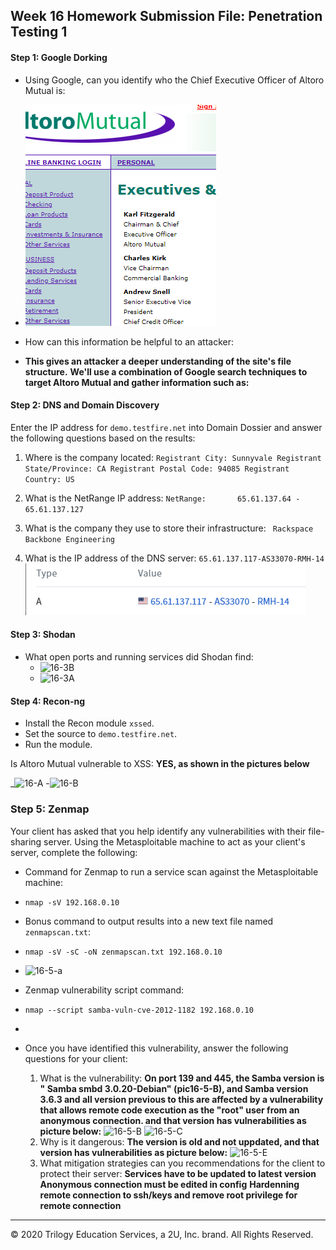 ﻿## Week 16 Homework Submission File: Penetration Testing 1

#### Step 1: Google Dorking


- Using Google, can you identify who the Chief Executive Officer of Altoro Mutual is:
-   ![16-1A](https://github.com/H-JAVID/JAVID_UCB-Submitted-Home-work/blob/main/WEEK-16-HOMEWORK-Penetration-Testing-1/IMAGES/hw16-1A.PNG)

- How can this information be helpful to an attacker:
- **This gives an attacker a deeper understanding of the site's file structure.**
__We'll use a combination of Google search techniques to target Altoro Mutual and gather information such as:__


#### Step 2: DNS and Domain Discovery

Enter the IP address for `demo.testfire.net` into Domain Dossier and answer the following questions based on the results:

  1. Where is the company located:
   `Registrant City: Sunnyvale
Registrant State/Province: CA
Registrant Postal Code: 94085
Registrant Country: US`


  3. What is the NetRange IP address:
 `NetRange:       65.61.137.64 - 65.61.137.127`

  5. What is the company they use to store their infrastructure:
  ` Rackspace Backbone Engineering`


  7. What is the IP address of the DNS server:
`65.61.137.117-AS33070-RMH-14`
![16-2-4](https://github.com/H-JAVID/JAVID_UCB-Submitted-Home-work/blob/main/WEEK-16-HOMEWORK-Penetration-Testing-1/IMAGES/2-4.PNG)
#### Step 3: Shodan

- What open ports and running services did Shodan find:
    - ![16-3B](C:%5CUsers%5Chjavid%5CPictures%5CForHW-15%5C16-HW)
    - ![16-3A](C:%5CUsers%5Chjavid%5CPictures%5CForHW-15%5C16-HW)

#### Step 4: Recon-ng

- Install the Recon module `xssed`. 
- Set the source to `demo.testfire.net`. 
- Run the module. 

Is Altoro Mutual vulnerable to XSS: 
__YES, as shown in the pictures below__

_![16-A](C:%5CUsers%5Chjavid%5CPictures%5CForHW-15%5C16-HW)
-![16-B](C:%5CUsers%5Chjavid%5CPictures%5CForHW-15%5C16-HW)
### Step 5: Zenmap

Your client has asked that you help identify any vulnerabilities with their file-sharing server. Using the Metasploitable machine to act as your client's server, complete the following:

- Command for Zenmap to run a service scan against the Metasploitable machine:
- `nmap -sV 192.168.0.10` 
 
- Bonus command to output results into a new text file named `zenmapscan.txt`:
- `nmap -sV -sC -oN zenmapscan.txt 192.168.0.10` 
- ![16-5-a](C:%5CUsers%5Chjavid%5CPictures%5CForHW-15%5C16-HW)

- Zenmap vulnerability script command: 
- `nmap --script samba-vuln-cve-2012-1182 192.168.0.10 `
- 

- Once you have identified this vulnerability, answer the following questions for your client:
  1. What is the vulnerability:
__On port 139 and 445, the Samba version is " Samba smbd 3.0.20-Debian" (pic16-5-B),  and Samba version 3.6.3 and all version previous to this are affected by a vulnerability that allows remote code execution as the "root" user from an anonymous connection. and that version has vulnerabilities as picture below:__
![16-5-B](C:%5CUsers%5Chjavid%5CPictures%5CForHW-15%5C16-HW)
![16-5-C](C:%5CUsers%5Chjavid%5CPictures%5CForHW-15%5C16-HW)
  2. Why is it dangerous:  __The version is old and not uppdated, and that version has vulnerabilities as picture below:__
![16-5-E](C:%5CUsers%5Chjavid%5CPictures%5CForHW-15%5C16-HW)
  3. What mitigation strategies can you recommendations for the client to protect their server:
  __Services have to be updated to latest version__
  __Anonymous connection must be edited in config__
  __Hardenning remote connection to ssh/keys and remove root privilege for remote connection__
  

---
© 2020 Trilogy Education Services, a 2U, Inc. brand. All Rights Reserved.  

